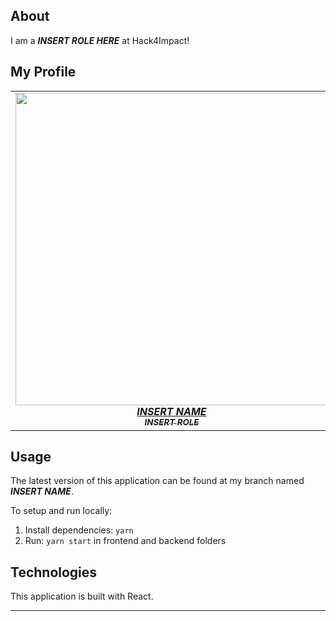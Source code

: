 

## About

I am a ***INSERT ROLE HERE*** at Hack4Impact!

## My Profile

<table align="center">
  <tr>
    <td align="center">
      <a href="tacobell.com">
        <img
          src="https://uiuc.hack4impact.org/images/people/vasu_chalasani.jpg"
          width="500px"
        />
        <br />
        <b><i>INSERT NAME</i></b>
        <br />
        <sub><b><i>INSERT ROLE</i></b></sub>
      </a>
    </td>
    </tr>
</table>

## Usage

The latest version of this application can be found at my branch named ***INSERT NAME***.

To setup and run locally:

1. Install dependencies: `yarn`
2. Run: `yarn start` in frontend and backend folders

## Technologies

This application is built with React. 

<hr />
